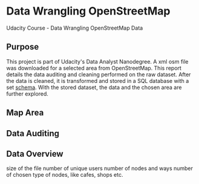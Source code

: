 # Data Wrangling OpenStreetMap
Udacity Course - Data Wrangling OpenStreetMap Data

## Purpose
This project is part of Udacity's Data Analyst Nanodegree. A xml osm file was downloaded for a selected area from OpenStreetMap. This report details the data auditing and cleaning performed on the raw dataset. After the data is cleaned, it is transformed and stored in a SQL database with a set [schema](https://github.com/ian-whitestone/datawranglingopenstreetmap/blob/master/toronto_db_schema.sql). With the stored dataset, the data and the chosen area are further explored.

## Map Area


## Data Auditing


## Data Overview

size of the file
number of unique users
number of nodes and ways
number of chosen type of nodes, like cafes, shops etc.

